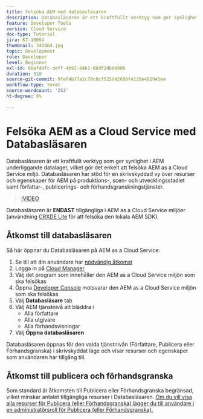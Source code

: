 ```yaml
---
title: Felsöka AEM med databasläsaren
description: Databasläsaren är ett kraftfullt verktyg som ger synlighet i AEM underliggande datalager, vilket gör det enkelt att felsöka AEM as a Cloud Service miljö.
feature: Developer Tools
version: Cloud Service
doc-type: Tutorial
jira: KT-10004
thumbnail: 341464.jpg
topic: Development
role: Developer
level: Beginner
exl-id: 88af40fc-deff-4b92-84b1-88df2dbdd90b
duration: 310
source-git-commit: 9fef4b77a2c70c8cf525d42686f4120e481945ee
workflow-type: tm+mt
source-wordcount: '253'
ht-degree: 0%

---
```


# Felsöka AEM as a Cloud Service med Databasläsaren

Databasläsaren är ett kraftfullt verktyg som ger synlighet i AEM underliggande datalager, vilket gör det enkelt att felsöka AEM as a Cloud Service miljö. Databasläsaren har stöd för en skrivskyddad vy över resurser och egenskaper för AEM på produktions-, scen- och utvecklingsstadiet samt författar-, publicerings- och förhandsgranskningstjänster.

>[!VIDEO](https://video.tv.adobe.com/v/341464?quality=12&learn=on)

Databasläsaren är __ENDAST__ tillgängliga i AEM as a Cloud Service miljöer (användning [CRXDE Lite](../aem-sdk-local-quickstart/other-tools.md#crxde-lite) för att felsöka den lokala AEM SDK).

## Åtkomst till databasläsaren

Så här öppnar du Databasläsaren på AEM as a Cloud Service:

1. Se till att din användare har [nödvändig åtkomst](https://experienceleague.adobe.com/docs/experience-manager-cloud-service/content/implementing/developer-tools/repository-browser.html#access-prerequisites)
1. Logga in på [Cloud Manager](https://my.cloudmanager.adobe.com)
1. Välj det program som innehåller den AEM as a Cloud Service miljön som ska felsökas
1. Öppna [Developer Console](./developer-console.md) motsvarar den AEM as a Cloud Service miljön som ska felsökas
1. Välj __Databasläsare__ tab
1. Välj AEM tjänstnivå att bläddra i
   + Alla författare
   + Alla utgivare
   + Alla förhandsvisningar
1. Välj __Öppna databasläsaren__

Databasläsaren öppnas för den valda tjänstnivån (Författare, Publicera eller Förhandsgranska) i skrivskyddat läge och visar resurser och egenskaper som användaren har tillgång till.

## Åtkomst till publicera och förhandsgranska

Som standard är åtkomsten till Publicera eller Förhandsgranska begränsad, vilket minskar antalet tillgängliga resurser i Databasläsaren. [Om du vill visa alla resurser för Publicera (eller Förhandsgranska) lägger du till användare i en administratörsroll för Publicera (eller Förhandsgranska).](https://experienceleague.adobe.com/docs/experience-manager-cloud-service/content/implementing/developer-tools/repository-browser.html#navigate-the-hierarchy)
